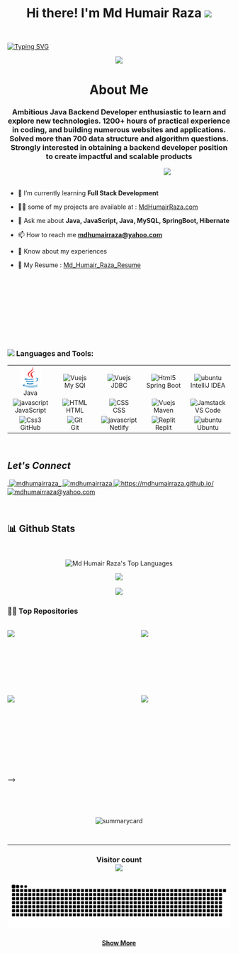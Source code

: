 <!-- ### Hi there 👋 -->

<!--
**mdhumairraza** is a ✨ _special_ ✨ repository because its `README.md` (this file) appears on your GitHub profile.

Here are some ideas to get you started:

- 🔭 I’m currently working on ...
- 🌱 I’m currently learning ...
- 👯 I’m looking to collaborate on ...
- 🤔 I’m looking for help with ...
- 💬 Ask me about ...
- 📫 How to reach me: ...
- 😄 Pronouns: ...
- ⚡ Fun fact: ...
-->




<h1 align="center">Hi there! <span color="blue">I'm Md Humair Raza</span> <img src="https://media.giphy.com/media/hvRJCLFzcasrR4ia7z/giphy.gif" width="25px"> </h1>
 <br>

 [![Typing SVG](https://readme-typing-svg.demolab.com?font=Fira+Code&weight=900&size=22&pause=1000&color=3CF700&center=true&width=1000&lines=Java+Developer;+%F0%9F%8C%8F+Curious+to+learn+things+)](https://git.io/typing-svg)
  <br>
 <p align="center" ><img  style="width: 200px;" src="https://media3.giphy.com/media/67pT4cqBcomeCbnDuB/source.gif"/></p>
   
 <h1 align="center" style=" align-items: center; border-radius: 50%; width: 100%">  About Me </h1> 

<h3 align="center">
Ambitious Java Backend Developer enthusiastic to
learn and explore new technologies. 1200+ hours of
practical experience in coding, and building numerous
websites and applications. Solved more than 700 data
structure and algorithm questions. Strongly interested
in obtaining a backend developer position to create
impactful and scalable products
</h3>

 <img align="right" src="https://camo.githubusercontent.com/ffbf71edb9eb65671926a8cc42a5a740bf5b799a9b93699a3a0de76e1793a80b/68747470733a2f2f6d656469612e67697068792e636f6d2f6d656469612f54456e586b637348725034596564436868412f67697068792e676966" width = "30%"/>

<br /> 
<br />

- 🌱 I’m currently learning **Full Stack Development**


- 👨‍💻 some of my projects are available at : [MdHumairRaza.com](https://mdhumairraza.github.io/)


- 💬 Ask me about **Java, JavaScript, Java, MySQL, SpringBoot, Hibernate**

- 📫 How to reach me **mdhumairraza@yahoo.com**

- 📄 Know about my experiences

- 📄  My Resume :   [Md_Humair_Raza_Resume](https://drive.google.com/file/d/1ptjAIsk7d0Su-wJimx7ttRnJQ0yEJtfC/view?usp=share_link)
<br /> <br />
<!-- <br /> <br /> -->

### <h2 style="margin-top:100px ;"><i></i></h2>
 
<p  align="left">
<br>
<!----------------------------------- Tech Stack Section ------------------------------------>

 <!-- 

### <h2 style="margin-top:100px ;"><i>👨🏻‍💻 Tech Stack & Languages</i></h2>
![HTML5](https://img.shields.io/badge/HTML5-E34F26?style=for-the-badge&logo=html5&logoColor=white)
![CSS3](https://img.shields.io/badge/CSS3-1572B6?style=for-the-badge&logo=css3&logoColor=white)
![Java](https://img.shields.io/badge/Java-ED8B00?style=for-the-badge&logo=java&logoColor=white)
![JavaScript](https://img.shields.io/badge/JavaScript-323330?style=for-the-badge&logo=javascript&logoColor=F7DF1E)
<img src="https://img.shields.io/badge/Bootstrap-563D7C?style=for-the-badge&logo=bootstrap&logoColor=white" alt="bootstrap" />
<img src="https://img.shields.io/badge/Git-f44d27?style=for-the-badge&logo=git&logoColor=white" alt="git" />
<img src="https://img.shields.io/badge/GitHub-100000?style=for-the-badge&logo=github&logoColor=white" alt="github" />



### <h2><i>🚀 Libraries & Frameworks</i></h2>
<a href="" target="blank"><img src="https://img.shields.io/static/v1?style=for-the-badge&message=Spring&color=852100&label=" alt=""/></a>
<a href="" target="blank"><img src="https://img.shields.io/static/v1?style=for-the-badge&message=SpringBoot&color=00d09c&label=" alt="" /></a>
<a href="" target="blank"><img src="https://img.shields.io/static/v1?style=for-the-badge&message=Hibernate&color=000030&label=" alt=""/></a>
<a href="" target="blank"><img src="https://img.shields.io/static/v1?style=for-the-badge&message=JDBC&color=400030&label=" alt=""/></a>
<a href="" target="blank"><img src="https://img.shields.io/static/v1?style=for-the-badge&message=Servlets&color=700030&label=" alt=""/></a>


### <h2><i>💻 Databases</i></h2>
![MySQL](https://img.shields.io/badge/MySQL-00000F?style=for-the-badge&logo=mysql&logoColor=white)

  -->
 
 	
<br>

## <h3 align="left"><img src = "https://media2.giphy.com/media/QssGEmpkyEOhBCb7e1/giphy.gif?cid=ecf05e47a0n3gi1bfqntqmob8g9aid1oyj2wr3ds3mg700bl&rid=giphy.gif" width = 24px> Languages and Tools:</h3>

   
   
   
<table align="center">
<tr>
<td align="center" width="96">
        <img src="https://raw.githubusercontent.com/devicons/devicon/master/icons/java/java-original.svg" width="48" height="48" alt="Java" />
      <br>Java
    </td>
    <td align="center" width="96">
        <img src="https://pngimg.com/uploads/mysql/mysql_PNG18.png" width="48" height="48" alt="Vuejs" />
      <br>My SQl
    </td>		
    <td align="center" width="96">
        <img src="https://1.bp.blogspot.com/-0dyq949GG7k/W8Zve_53ADI/AAAAAAAABlk/a0SZ78EvdJYyBjpOSra_7ZgmNMJIvVDJQCLcBGAs/s320/jdbc-with-MySQL-DataBase-New%2BSystem%2BTechnology.png" width="48" height="48" alt="Vuejs" />
      <br>JDBC							
</td>	
<td align="center" width="96">
        <img src="https://www.vectorlogo.zone/logos/springio/springio-icon.svg" width="48" height="48" alt="Html5" />
      <br>Spring Boot
    </td>
      <td align="center" width="96">
        <img src="https://grok.lsu.edu/image/45934.png" width="48" height="48" alt="ubuntu" />
    <br>IntelliJ IDEA
    </td>
</tr>
<tr>
    <td align="center" width="96">
        <img src="https://upload.wikimedia.org/wikipedia/commons/thumb/9/99/Unofficial_JavaScript_logo_2.svg/1024px-Unofficial_JavaScript_logo_2.svg.png" width="48" height="48" alt="javascript" />
      <br>JavaScript
    </td>
 <td align="center" width="96">
        <img src="https://seeklogo.com/images/H/html5-without-wordmark-color-logo-14D252D878-seeklogo.com.png" width="45" height="45" alt="HTML" />
      <br>HTML
    </td>
   <td align="center" width="96">
        <img src="https://upload.wikimedia.org/wikipedia/commons/thumb/6/62/CSS3_logo.svg/48px-CSS3_logo.svg.png" width="48" height="48" alt="CSS" />
      <br>CSS
    </td>  
    <td align="center" width="96">
        <img src="https://user-images.githubusercontent.com/43886029/158700377-62b0da69-81a2-4340-8ce6-dec718533aee.svg" width="48" height="48" alt="Vuejs" />
      <br>Maven
    </td> 
   <td align="center"  width="96">
        <img src="https://upload.wikimedia.org/wikipedia/commons/9/9a/Visual_Studio_Code_1.35_icon.svg" width="48" height="48" alt="Jamstack" />
      <br>VS Code
    </td>
</tr>
<tr>
    <td align="center" width="96">
        <img src="https://img.icons8.com/fluent/48/4a90e2/github.png" width="48" height="48" alt="Css3" />
      <br>GitHub
    </td>
      </td>
      <td align="center" width="96">
        <img src="https://upload.wikimedia.org/wikipedia/commons/thumb/3/3f/Git_icon.svg/1200px-Git_icon.svg.png" width="48" height="48" alt="Git" />
      <br>Git
    </td>
      <td align="center" width="96">
    <img src="https://th.bing.com/th?id=ODLS.41693c73-eb43-452e-ac7c-05ee1420be2e&w=32&h=32&o=6&pid=13.1" width="48" height="48" alt="javascript" />
      <br>Netlify
    </td>
     <td align="center" width="96">
         <img src="https://th.bing.com/th/id/OIP.5HGqUBZG3X_n2BuTtu2n5QAAAA?w=150&h=150&c=7&r=0&o=5&dpr=1.4&pid=1.7" width="48" height="48" alt="Replit" />
      <br>Replit
    </td>      
    <td align="center" width="96">
        <img src="https://seeklogo.com/images/U/ubuntu-logo-8FDEC6A07B-seeklogo.com.png" width="48" height="48" alt="ubuntu" />
      <br>Ubuntu
      </td>
</tr>
  
</table>





<br>

 
<!----------------------------------- Social Media Links Section ------------------------------------>

<h2><i>Let's Connect</i></h2>


<p align="left">
 
  <a href="https://www.linkedin.com/in/mdhumairraza/">
        <img align="center" src="https://img.shields.io/badge/LinkedIn-0077B5?style=for-the-badge&logo=linkedin&logoColor=white" alt="" />
    </a>
 <a href="https://www.hackerrank.com/mdhumairraza_?hr_r=1" target="blank">
 <img align="center" src="https://raw.githubusercontent.com/rahuldkjain/github-profile-readme-generator/master/src/images/icons/Social/hackerrank.svg" alt="mdhumairraza_" height="30" width="40" />
 </a>

 <a href="https://leetcode.com/mdhumairraza/" target="blank">
 <img align="center" src="https://raw.githubusercontent.com/rahuldkjain/github-profile-readme-generator/master/src/images/icons/Social/leet-code.svg" alt="mdhumairraza" height="30" width="40" />
 </a>
    
 <a href="https://mdhumairraza.github.io/">
        <img align="center" src="https://img.shields.io/badge/Portfolio-18A303?style=for-the-badge&logo=ionic&logoColor=white" alt="https://mdhumairraza.github.io/" />
    </a>
    <a title="mdhumairraza@yahoo.com" href="mailto:mdhumairraza@yahoo.com">
        <img align="center" src="https://img.shields.io/badge/Gmail-D14836?style=for-the-badge&logo=gmail&logoColor=white" alt="mdhumairraza@yahoo.com" />
    </a>
 
</p>

<br>
</a> </p>




<h2>📊 Github Stats</h2>
<br/>

<p align="center">      
<!--   <a href="https://github.com/mdhumairraza/github-readme-stats"> -->
   <img alt="Md Humair Raza's Top Languages" src="https://github-readme-stats.vercel.app/api/top-langs/?username=mdhumairraza&langs_count=8&count_private=true&layout=compact&theme=react&hide_border=true&bg_color=060A0CD0" />
<!--  </a> -->
</p>  
      
<p align="center">
  <img width="48%" src="https://github-readme-stats.vercel.app/api?username=mdhumairraza&show_icons=true&hide_border=true&theme=react&bg_color=060A0CD0" />
 </p>
 
 <p align="center">
  <img width="48%" src="https://github-readme-streak-stats.herokuapp.com/?user=mdhumairraza&hide_border=true&theme=black-ice&hide_border=true&stroke=0000&background=060A0CD0" />
</p>







<h3 align="left">👨‍💻 Top Repositories</h3>

<br>

<div width="100%" align="center">

 <a align="left" href="https://github.com/Im-vishalanand/adhesive-cactus-7535" title="Online-Shopping-Application">
  <img align="left" width="40%"  src="https://github-readme-stats.vercel.app/api/pin/?username=Im-vishalanand&repo=adhesive-cactus-7535&theme=react&border_color=61dafb&border_radius=10">
  </a>
  
  <a align="right" href="https://github.com/mdhumairraza/radioactive-muscle-5983-" title="Human Resource management system">
  <img align="right" width="40%"  src="https://github-readme-stats.vercel.app/api/pin/?username=mdhumairraza&repo=radioactive-muscle-5983-&theme=react&border_color=61dafb&border_radius=10">
  </a>
  
</div>

<br/><br/><br/><br/><br/><br/><br/>


<div width="100%" align="center">

  <a align="left" href="https://github.com/SumitUjjwal/obnoxious-ladybug-6279" title="BestBuy">
  <img align="left" width="40%"  src="https://github-readme-stats.vercel.app/api/pin/?username=SumitUjjwal&repo=obnoxious-ladybug-6279&theme=react&border_color=61dafb&border_radius=10">
  </a>
 
  <a align="right" href="https://github.com/mdhumairraza/mdhumairraza.github.io" title="my_portfolio">
  <img align="right" width="40%" src="https://github-readme-stats.vercel.app/api/pin/?username=mdhumairraza&repo=mdhumairraza.github.io&theme=react&border_color=61dafb&border_radius=10">
  </a>
  
</div>

<br/><br/><br/><br/><br/><br/><br/><br/>



<!-- 
<h2 align="center">My Projects</h2>

Project Links    |My Repo          |Libraries and Technologies I use      |Project Preview   
:---------------|----------------------|--------------------|------------------
[Online Shopping Application](/) | <h3>[Repo](https://github.com/Im-vishalanand/adhesive-cactus-7535)</h3> | Java Mysql Spring-boot Maven Lombok Hibernate Swagger Datajpa |![OSA](https://img.freepik.com/premium-vector/software-update-loading-process-upgrade-concept-vector-illustration-flat-style-upgrade-update-refresh-loading-process-concept-upgrade-application-progress-icon-graphic-web-design_435184-403.jpg)
[Human Resource Management System](https://drive.google.com/file/d/1CpmLX_mqh_4Z88M3Tddp_l5ayqL4S-BO/view/)|<h3>[Repo](https://github.com/mdhumairraza/radioactive-muscle-5983-)</h3>|Java JDBC MySQL STS Git & GitHub |![HRMS](https://img.freepik.com/premium-vector/software-update-loading-process-upgrade-concept-vector-illustration-flat-style-upgrade-update-refresh-loading-process-concept-upgrade-application-progress-icon-graphic-web-design_435184-403.jpg)
[BestBuy](https://legendary-fairy-bc0edb.netlify.app/) | <h3>[Repo](https://github.com/SumitUjjwal/obnoxious-ladybug-6279)</h3>|HTML CSS JavaScript RestAPI Postman JSON GIT|![BestBuy](https://img.freepik.com/premium-vector/software-update-loading-process-upgrade-concept-vector-illustration-flat-style-upgrade-update-refresh-loading-process-concept-upgrade-application-progress-icon-graphic-web-design_435184-403.jpg)
<!-- [checkout project](https://yusufbali13.github.io/Checkout/) | <h3>[Repo](https://github.com/yusufbali13/Checkout)</h3>|JS DOM|![checkout](https://user-images.githubusercontent.com/97898216/171990110-d6e5da76-6628-488e-8332-4074c4bae5d5.gif)
[React SASS ](https://react-sass-projects.netlify.app/) | <h3>[Repo](https://github.com/yusufbali13/react-sass)</h3>| HTML5, SASS|![sass](https://user-images.githubusercontent.com/118957608/221443026-51e47633-23a6-4c56-8dd7-cb9590b2a217.gif) -->

<br>

 -->

</p>
<!-- <hr> -->

<br />
<p align="center"><img src="https://github-profile-trophy.vercel.app/?username=mdhumairraza&theme=react" alt=""/> </p>
<p align="center"><img src="https://github-profile-summary-cards.vercel.app/api/cards/profile-details?username=mdhumairraza&theme=github_dark" alt="summarycard"/> </p>
<!-- <br> -->
<!-- <br> -->
<br>
<hr />
<h3 align="center">

</h3>
<h3 align="center"> 
  Visitor count <br>
  <img src="https://profile-counter.glitch.me/mdhumairraza/count.svg" />
</h3>

<a href="https://google.com" align="center">
   <img src="https://github.com/Asmit2952/Asmit2952/blob/output/github-contribution-grid-snake.svg" alt="snake">
</a>




<h4 align="center">
  <a href="https://github.com/mdhumairraza?tab=repositories" title="Show Repositories">Show More</a>
</h4> 
 
